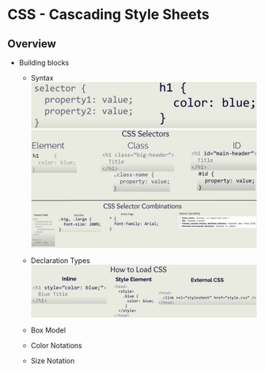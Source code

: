 # CSS - Cascading Style Sheets

## Overview
- Building blocks   
  - Syntax
    ![](../01-Images/03-css-syntax.png)
    ![](../01-Images/04-css-selectors.png)
  - Declaration Types
    ![](../01-Images/05-css-load.png)
  - Box Model
  
  - Color Notations
  - Size Notation